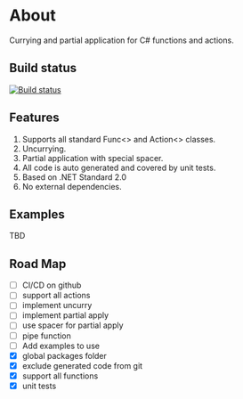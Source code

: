 # About

Currying and partial application for C# functions and actions.

## Build status

[![Build status](https://ci.appveyor.com/api/projects/status/pn88drpu2vjdqii5/branch/master?svg=true)](https://ci.appveyor.com/project/sgaliamov/scurry/branch/master)

## Features

1. Supports all standard Func<> and Action<> classes.
2. Uncurrying.
3. Partial application with special spacer.
4. All code is auto generated and covered by unit tests.
5. Based on .NET Standard 2.0
6. No external dependencies.

## Examples

TBD

## Road Map

- [ ] CI/CD on github
- [ ] support all actions
- [ ] implement uncurry
- [ ] implement partial apply
- [ ] use spacer for partial apply
- [ ] pipe function
- [ ] Add examples to use
- [x] global packages folder
- [x] exclude generated code from git
- [x] support all functions
- [x] unit tests